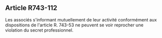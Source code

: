 Article R743-112
----
Les associés s'informant mutuellement de leur activité conformément aux
dispositions de l'article R. 743-53 ne peuvent se voir reprocher une violation
du secret professionnel.
